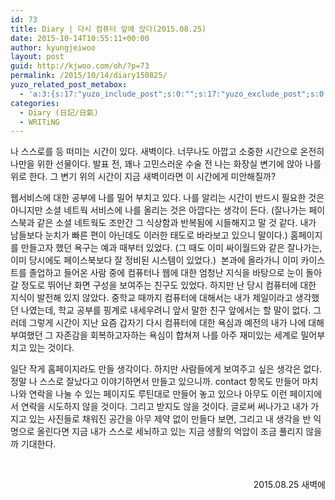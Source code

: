 ```yaml
---
id: 73
title: Diary | 다시 컴퓨터 앞에 앉다(2015.08.25)
date: 2015-10-14T10:55:11+00:00
author: kyungjeiwoo
layout: post
guid: http://kjwoo.com/oh/?p=73
permalink: /2015/10/14/diary150825/
yuzo_related_post_metabox:
  - 'a:3:{s:17:"yuzo_include_post";s:0:"";s:17:"yuzo_exclude_post";s:0:"";s:21:"yuzo_disabled_related";N;}'
categories:
  - Diary (日記/日氣)
  - WRITiNG
---
```

<span style="font-weight: 400;">나 스스로를 등 떠미는 시간이 있다. 새벽이다. 너무나도 아깝고 소중한 시간으로 온전히 나만을 위한 선물이다. 발표 전, 꽤나 고민스러운 수술 전 나는 화장실 변기에 앉아 나를 위로 한다. 그 변기 위의 시간이 지금 새벽이라면 이 시간에게 미안해질까? </span>

<span style="font-weight: 400;">웹서비스에 대한 공부에 나를 밀어 부치고 있다. 나를 알리는 시간이 반드시 필요한 것은 아니지만 소셜 네트웍 서비스에 나를 올리는 것은 아깝다는 생각이 든다. (잘나가는 페이스북과 같은 소셜 네트웍도 조만간 그 식상함과 반복됨에 시들해지고 말 것 같다. 내가 남들보다 눈치가 빠른 편이 아닌데도 이러한 태도로 바라보고 있으니 말이다.) 홈페이지를 만들고자 했던 욕구는 예과 때부터 있었다. (그 때도 이미 싸이월드와 같은 잘나가는, 이미 당시에도 페이스북보다 잘 정비된 시스템이 있었다.)  본과에 올라가니 이미 카이스트를 졸업하고 들어온 사람 중에 컴퓨터나 웹에 대한 엄청난 지식을 바탕으로 눈이 돌아갈 정도로 뛰어난 화면 구성을 보여주는 친구도 있었다. 하지만 난 당시 컴퓨터에 대한 지식이 발전해 있지 않았다. 중학교 때까지 컴퓨터에 대해서는 내가 제일이라고 생각했던 나였는데, 학교 공부를 핑계로 내세우려니 앞서 말한 친구 앞에서는 할 말이 없다. 그러데 그렇게 시간이 지난 요즘 갑자기 다시 컴퓨터에 대한 욕심과 예전의 내가 나에 대해 부여했던 그 자존감을 회복하고자하는 욕심이 합쳐져 나를 아주 재미있는 세계로 밀어부치고 있는 것이다. </span>

<span style="font-weight: 400;">일단 작게 홈페이지라도 만들 생각이다. 하지만 사람들에게 보여주고 싶은 생각은 없다. 정말 나 스스로 잘났다고 이야기하면서 만들고 있으니까. contact 항목도 만들어 마치 나와 연락을 나눌 수 있는 페이지도 루틴대로 만들어 놓고 있으나 아무도 이런 페이지에서 연락을 시도하지 않을 것이다. 그리고 받지도 않을 것이다. 글로써 써나가고 내가 가지고 있는 사진들로 채워진 공간을 아무 제약 없이 만들다 보면, 그리고 내 생각을 반 익명으로 올린다면 지금 내가 스스로 세뇌하고 있는 지금 생활의 억압이 조금 풀리지 않을까 기대한다.</span>

&nbsp;

<p style="text-align: right;">
  2015.08.25 새벽에
</p>